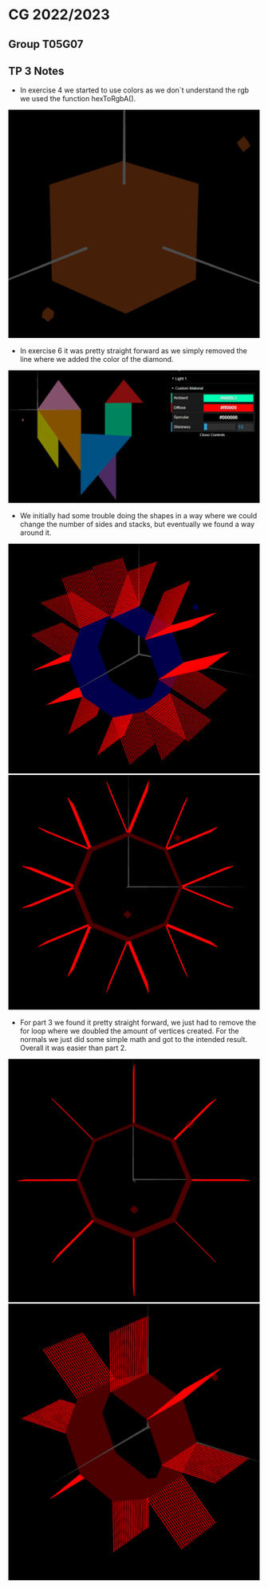# CG 2022/2023

## Group T05G07

## TP 3 Notes

- In exercise 4 we started to use colors as we don´t understand the rgb we used the function hexToRgbA().

![Screenshot 1](screenshots/cg-t05g07-tp3-1.png)

- In exercise 6 it was pretty straight forward as we simply removed the line where we added the color of the diamond.

![Screenshot 2](screenshots/cg-t05g07-tp3-2.png)

- We initially had some trouble doing the shapes in a way where we could change the number of sides and stacks, but eventually we found a way around it.

![Screenshot 3](screenshots/cg-t05g07-tp3-3a.png)
![Screenshot 4](screenshots/cg-t05g07-tp3-3b.png)

- For part 3 we found it pretty straight forward, we just had to remove the for loop where we doubled the amount of vertices created. For the normals we just did some simple math and got to the intended result. Overall it was easier than part 2.

![Screenshot 5](screenshots/cg-t05g07-tp3-4a.png)
![Screenshot 6](screenshots/cg-t05g07-tp3-4b.png)